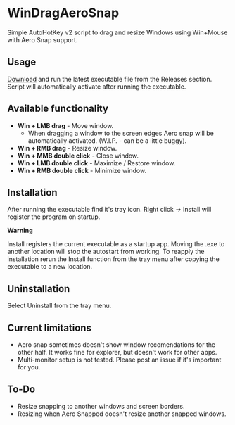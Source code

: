 # WinDragAeroSnap
Simple AutoHotKey v2 script to drag and resize Windows using Win+Mouse with Aero Snap support.

## Usage
[Download](https://github.com/MinikPLayer/WinDrag/releases/latest) and run the latest executable file from the Releases section.
Script will automatically activate after running the executable.

## Available functionality
* **Win + LMB drag** - Move window.
  - When dragging a window to the screen edges Aero snap will be automatically activated. (W.I.P. - can be a little buggy).
* **Win + RMB drag** - Resize window.
* **Win + MMB double click** - Close window.
* **Win + LMB double click** - Maximize / Restore window.
* **Win + RMB double click** - Minimize window.

## Installation
After running the executable find it's tray icon. Right click -> Install will register the program on startup. 

**Warning** 

Install registers the current executable as a startup app. Moving the .exe to another location will stop the autostart from working. To reapply the installation rerun the Install function from the tray menu after copying the executable to a new location.


## Uninstallation
Select Uninstall from the tray menu.


## Current limitations
* Aero snap sometimes doesn't show window recomendations for the other half. It works fine for explorer, but doesn't work for other apps.
* Multi-monitor setup is not tested. Please post an issue if it's important for you.

## To-Do
* Resize snapping to another windows and screen borders.
* Resizing when Aero Snapped doesn't resize another snapped windows.
